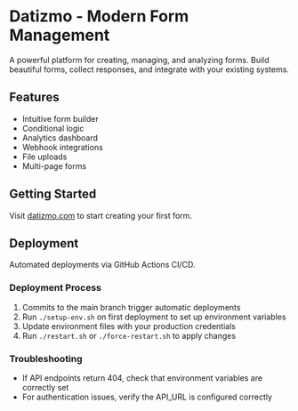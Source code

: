 # Datizmo - Modern Form Management

A powerful platform for creating, managing, and analyzing forms. Build beautiful forms, collect responses, and integrate with your existing systems.

## Features

- Intuitive form builder
- Conditional logic
- Analytics dashboard
- Webhook integrations
- File uploads
- Multi-page forms

## Getting Started

Visit [datizmo.com](https://datizmo.com) to start creating your first form.

## Deployment

Automated deployments via GitHub Actions CI/CD.

### Deployment Process
1. Commits to the main branch trigger automatic deployments
2. Run `./setup-env.sh` on first deployment to set up environment variables
3. Update environment files with your production credentials
4. Run `./restart.sh` or `./force-restart.sh` to apply changes

### Troubleshooting
- If API endpoints return 404, check that environment variables are correctly set
- For authentication issues, verify the API_URL is configured correctly
